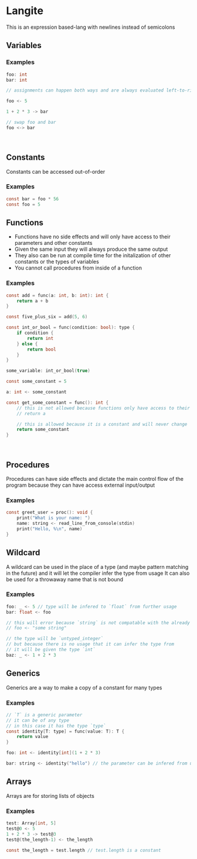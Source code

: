 # Langite

This is an expression based-lang with newlines instead of semicolons

## Variables

### Examples

```c
foo: int
bar: int

// assignments can happen both ways and are always evaluated left-to-right

foo <- 5

1 + 2 * 3 -> bar

// swap foo and bar
foo <-> bar
```

<br/>

## Constants

Constants can be accessed out-of-order

### Examples

```c
const bar = foo * 56
const foo = 5
```

## Functions

- Functions have no side effects and will only have access to their parameters and other constants
- Given the same input they will always produce the same output
- They also can be run at compile time for the initalization of other constants or the types of variables
- You cannot call procedures from inside of a function

### Examples

```c
const add = func(a: int, b: int): int {
	return a + b
}

const five_plus_six = add(5, 6)
```

```c
const int_or_bool = func(condition: bool): type {
	if condition {
		return int
	} else {
		return bool
	}
}

some_variable: int_or_bool(true)
```

```c
const some_constant = 5

a: int <- some_constant

const get_some_constant = func(): int {
	// this is not allowed because functions only have access to their parameters and local variables
	// return a

	// this is allowed because it is a constant and will never change
	return some_constant
}
```

<br/>

## Procedures

Procedures can have side effects and dictate the main control flow of the program because they can have access external input/output

### Examples

```c
const greet_user = proc(): void {
	print("What is your name: ")
	name: string <- read_line_from_console(stdin)
	print("Hello, %\n", name)
}
```

## Wildcard

A wildcard can be used in the place of a type (and maybe pattern matching in the future) and it will let the compiler infer the type from usage
It can also be used for a throwaway name that is not bound

### Examples

```c
foo: _ <- 5 // type will be infered to `float` from further usage
bar: float <- foo

// this will error because `string` is not compatable with the already infered type `float`
// foo <- "some string"

// the type will be `untyped_integer`
// but because there is no usage that it can infer the type from
// it will be given the type `int`
baz: _ <- 1 + 2 * 3
```

## Generics

Generics are a way to make a copy of a constant for many types

### Examples

```c
// `T` is a generic parameter
// it can be of any type
// in this case it has the type `type`
const identity[T: type] = func(value: T): T {
	return value
}

foo: int <- identity[int](1 + 2 * 3)

bar: string <- identity("hello") // the parameter can be infered from usage
```

## Arrays

Arrays are for storing lists of objects

### Examples

```c
test: Array[int, 5]
test@0 <- 5
1 + 2 * 3 -> test@3
test@(the_length-1) <- the_length

const the_length = test.length // test.length is a constant
```
